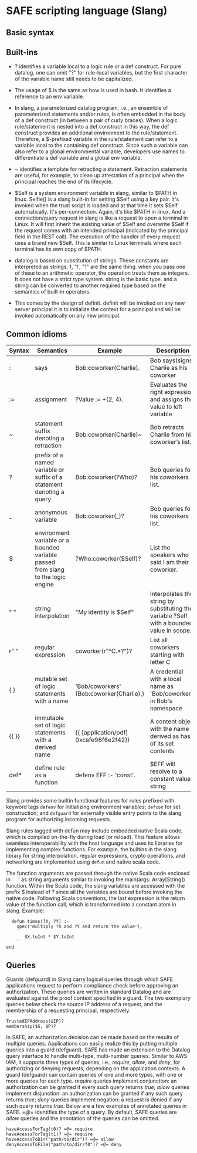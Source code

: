 # SAFE scripting language (Slang)

## Basic syntax

## Built-ins

* ? identifies a variable local to a logic rule or a def construct. For pure datalog, one can omit "?" for rule-local variables, but the first character of the variable name still needs to be capitalized.

* The usage of $ is the same as how is used in bash. It identifies a reference to an env variable.

* In slang, a parameterized datalog program, i.e., an ensemble of parameterized statements and/or rules, is often embedded in the body of a def construct (in between a pair of curly braces). When a logic rule/statement is nested into a def construct in this way, the def construct provides an additional environment to the rule/statement. Therefore, a $-prefixed variable in the rule/statement can refer to a variable local to the containing def construct.  Since such a variable can also refer to a global environmental variable, developers use names to differentiate a def variable and a global env variable.

* ~ identifies a template for retracting a statement. Retraction statements are useful, for example, to clean up attestation of a principal when the principal reaches the end of its lifecycle.

* $Self is a system environment variable in slang, similar to $PATH in linux. Selfie() is a slang built-in for setting $Self using a key pair. It's invoked when the trust script is loaded and at that time it sets $Self automatically. It's per-connection. Again, it's like $PATH in linux. And a connection/query request in slang is like a request to open a terminal in Linux. It will first inherit the existing value of $Self and overwrite $Self if the request comes with an intended principal (indicated by the principal field in the REST call). The execution of the handler of every request uses a brand new $Self. This is similar to Linux terminals where each terminal has its own copy of $PATH.

* datalog is based on substitution of strings. These constants are interpreted as strings.  1, '1', "1" are the same thing. when you pass one of these to an arithmetic operator, the operation treats them as integers.
It does not have a strict type system.
string is the basic type. and a string can be converted to another required type based on the semantics of built-in operators.

* This comes by the design of definit.
definit will be invoked on any new server principal
it is to initialize the context for a principal and will be invoked automatically on any new principal.

## Common idioms

| Syntax | Semantics | Example | Description |
|--------|-----------|---------|-------------|
| : | says | Bob:coworker(Charlie). | Bob says(signs) Charlie as his coworker |
| := | assignment | ?Value := +(2, 4). | Evaluates the right expression and assigns the value to left variable | 
| ~ | statement suffix denoting a retraction | Bob:coworker(Charlie)~ | Bob retracts Charlie from his coworker’s list. |
| ? | prefix of a named variable or suffix of a statement denoting a query | Bob:coworker(?Who)? | Bob queries for his coworkers list. |
| _ | anonymous variable | Bob:coworker(_)? | Bob queries for his coworkers list. |
| $ | environment variable or a bounded variable passed from slang to the logic engine | ?Who:coworker($Self)? | List the speakers who said I am their coworker. |
| " " | string interpolation | "My identity is $Self" | Interpolates the string by substituting the variable ?Self with a bounded value in scope. |
|r" " | regular expression | coworker(r"^C.*?")? | List all coworkers starting with letter C |
| { } | mutable set of logic statements with a name | 'Bob/coworkers' {Bob:coworker(Charlie).} | A credential with a local name as 'Bob/coworkers' in Bob's namespace |
| {{ }} | immutable set of logic statements with a derived name | {{ [application/pdf] 0xcafe96f6e2f42}} | A content object with the name derived as hash of its set contents | 
| def* | define rule as a function | defenv EFF :- 'const'. | $EFF will resolve to a constant value string | 

Slang provides some builtin functional features for rules prefixed with keyword tags `defenv` for initializing environment variables; `defcon` for set construction; and `defguard` for externally visible entry points to the slang program for authorizing incoming requests.

Slang rules tagged with defun may include embedded native Scala code, which is compiled on-the-fly during load (or reload). This feature allows seamless interoperability with the host language and uses its libraries for implementing
complex functions. For example, the builtins in the slang library for string interpolation, regular expressions, crypto operations, and networking are implemented using `defun` and native scala code.

The function arguments are passed through the native Scala code enclosed in
`` ` ` `` as string arguments similar to invoking the main(args: Array[String]) function. Within the Scala code, the slang variables are accessed with the prefix $ instead of ? since all the variables are bound before invoking the native code. Following Scala conventions, the last expression is the return value of the function call, which is transformed into a constant atom in slang.
Example:
```
  defun times(?X, ?Y) :-
    spec('multiply ?X and ?Y and return the value'),
    `
       $X.toInt * $Y.toInt
    `
end
```

## Queries

Guards (defguard) in Slang carry logical queries through which SAFE applications request to perform compliance check before approving an authorization.  These queries are written in standard Datalog and are evaluated against the proof context specified in a guard. The two exemplary queries below check the source IP address of a request, and the membership of a requesting principal, respectively.    

```
TrustedIPAddress($IP)?
membership($G, $P)?
```

In SAFE, an authorization decision can be made based on the results of multiple queries. Applications can easily realize this by putting multiple queries into a guard (defguard). SAFE has made an extension to the Datalog query interface to handle multi-type, multi-number queries. Similar to AWS IAM, it supports three types of queries, i.e., *require*, *allow*, and *deny*, for authorizing or denying requests, depending on the application contexts. A guard (defguard) can contain queries of one and more types, with one or more queries for each type. *require* queries implement conjunction: an authorization can be granted if every such query returns *true*; *allow* queries implement disjunction: an authorization can be granted if any such query returns *true*; *deny* queries implement negation: a request is denied if any such query returns *true*. Below are a few examples of annotated queries in SAFE. *=@=* identifies the type of a query. By default, SAFE queries are *allow* queries and the annotation of the queries can be omitted.  

```
haveAccessForTag(t0)? =@= require
haveAcesssForTag(t1)? =@= require
haveAccessToDir("path/to/dir")? =@= allow
denyAccessToFile("path/to/dir/f0")? =@= deny
```
